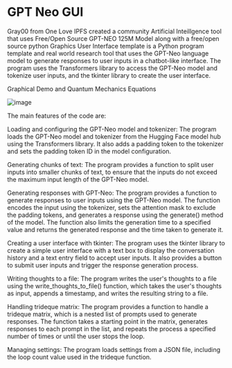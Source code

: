 
# GPT Neo GUI
Gray00 from One Love IPFS created a community Artificial Inteillgence tool that uses Free/Open Source GPT-NEO 125M Model along with a free/open source python Graphics User Interface template is a Python program template and real world research tool that uses the GPT-Neo language model to generate responses to user inputs in a chatbot-like interface. The program uses the Transformers library to access the GPT-Neo model and tokenize user inputs, and the tkinter library to create the user interface.


Graphical Demo and Quantum Mechanics Equations

![image](https://user-images.githubusercontent.com/34530588/229308122-760ea2cb-8f9c-4b84-b8a3-fdc55854d71b.png)

The main features of the code are:

Loading and configuring the GPT-Neo model and tokenizer: The program loads the GPT-Neo model and tokenizer from the Hugging Face model hub using the Transformers library. It also adds a padding token to the tokenizer and sets the padding token ID in the model configuration.

Generating chunks of text: The program provides a function to split user inputs into smaller chunks of text, to ensure that the inputs do not exceed the maximum input length of the GPT-Neo model.

Generating responses with GPT-Neo: The program provides a function to generate responses to user inputs using the GPT-Neo model. The function encodes the input using the tokenizer, sets the attention mask to exclude the padding tokens, and generates a response using the generate() method of the model. The function also limits the generation time to a specified value and returns the generated response and the time taken to generate it.

Creating a user interface with tkinter: The program uses the tkinter library to create a simple user interface with a text box to display the conversation history and a text entry field to accept user inputs. It also provides a button to submit user inputs and trigger the response generation process.

Writing thoughts to a file: The program writes the user's thoughts to a file using the write_thoughts_to_file() function, which takes the user's thoughts as input, appends a timestamp, and writes the resulting string to a file.

Handling trideque matrix: The program provides a function to handle a trideque matrix, which is a nested list of prompts used to generate responses. The function takes a starting point in the matrix, generates responses to each prompt in the list, and repeats the process a specified number of times or until the user stops the loop.

Managing settings: The program loads settings from a JSON file, including the loop count value used in the trideque function.
